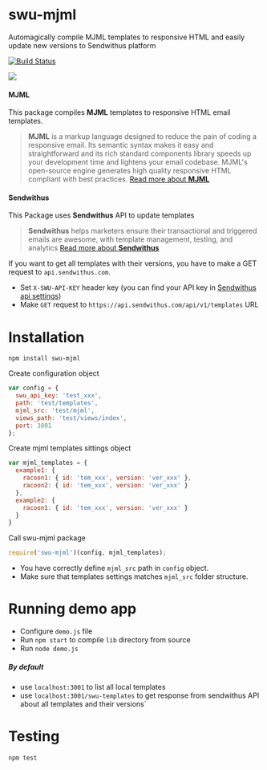 # swu-mjml
Automagically compile MJML templates to responsive HTML and easily update new versions to Sendwithus platform

[![Build Status](https://travis-ci.org/matass/swu-mjml.svg?branch=master)](https://travis-ci.org/matass/swu-mjml)

![](https://image.ibb.co/fq0syk/Screen_Shot_2017_09_21_at_4_41_01_PM.png)

#### MJML
This package compiles <b>MJML</b> templates to responsive HTML email templates.
> <b>MJML</b> is a markup language designed to reduce the pain of coding a responsive email. Its semantic syntax makes it easy and straightforward and its rich standard components library speeds up your development time and lightens your email codebase. MJML's open-source engine generates high quality responsive HTML compliant with best practices.
[Read more about <b>MJML</b>](https://mjml.io/)

#### Sendwithus
This Package uses <b>Sendwithus</b> API to update templates
> <b>Sendwithus</b> helps marketers ensure their transactional and triggered emails are awesome, with template management, testing, and analytics
[Read more about <b>Sendwithus</b>](sendwithus.com)

If you want to get all templates with their versions, you have to make a GET request to `api.sendwithus.com`.
* Set `X-SWU-API-KEY` header key (you can find your API key in [Sendwithus api settings](https://app.sendwithus.com/#/api_settings))
* Make `GET` request to `https://api.sendwithus.com/api/v1/templates` URL

# Installation

`npm install swu-mjml`

Create configuration object
```javascript
var config = {
  swu_api_key: 'test_xxx',
  path: 'test/templates',
  mjml_src: 'test/mjml',
  views_path: 'test/views/index',
  port: 3001
};
```

Create mjml templates sittings object
```javascript
var mjml_templates = {
  example1: {
    racoon1: { id: 'tem_xxx', version: 'ver_xxx' },
    racoon2: { id: 'tem_xxx', version: 'ver_xxx' }
  },
  example2: {
    racoon1: { id: 'tem_xxx', version: 'ver_xxx' }
  }
}
```

Call swu-mjml package
```javascript
require('swu-mjml')(config, mjml_templates);
```

* You have correctly define `mjml_src` path in `config` object.
* Make sure that templates settings matches `mjml_src` folder structure.

# Running demo app
- Configure `demo.js` file
- Run `npm start` to compile `lib` directory from source
- Run `node demo.js`

##### By default
- use `localhost:3001` to list all local templates
- use `localhost:3001/swu-templates` to get response from sendwithus API about all templates and their versions`

# Testing
`npm test`
